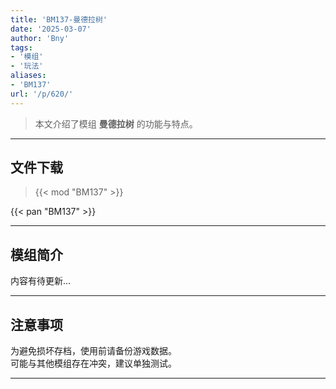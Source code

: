 ```yaml
---
title: 'BM137-曼德拉树'
date: '2025-03-07'
author: 'Bny'
tags:
- '模组'
- '玩法'
aliases:
- 'BM137'
url: '/p/620/'
---
```


> 本文介绍了模组 **曼德拉树** 的功能与特点。

---

## 文件下载  

> {{< mod "BM137" >}}  

{{< pan "BM137" >}}  

---

## 模组简介

>  
内容有待更新...  

---

## 注意事项

>  
为避免损坏存档，使用前请备份游戏数据。  
可能与其他模组存在冲突，建议单独测试。  

---

